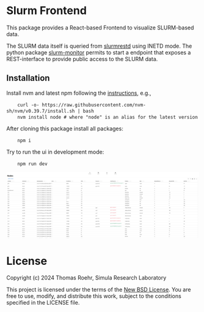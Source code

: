# Slurm Frontend

This package provides a React-based Frontend to visualize SLURM-based data.

The SLURM data itself is queried from [slurmrestd](https://slurm.schedmd.com/slurmrestd.html) using INETD mode.
The python package [slurm-monitor](https://github.com/2maz/slurm-monitor) permits to start a endpoint that exposes a REST-interface to provide public access to the SLURM data.

## Installation

Install nvm and latest npm following the [instructions](https://github.com/nvm-sh/nvm), e.g.,

```
    curl -o- https://raw.githubusercontent.com/nvm-sh/nvm/v0.39.7/install.sh | bash
    nvm install node # where "node" is an alias for the latest version
```

After cloning this package install all packages:

```
    npm i
```

Try to run the ui in development mode:

```
    npm run dev
```

![nodes](./docs/images/view-nodes.png "Nodes View")



# License

Copyright (c) 2024 Thomas Roehr, Simula Research Laboratory

This project is licensed under the terms of the [New BSD License](https://opensource.org/license/BSD-3-clause).
You are free to use, modify, and distribute this work, subject to the
conditions specified in the LICENSE file.
